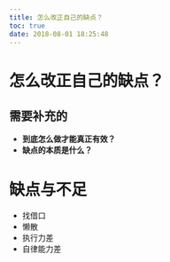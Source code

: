 ```yaml
---
title: 怎么改正自己的缺点？
toc: true
date: 2018-08-01 18:25:48
---
```

# 怎么改正自己的缺点？



## 需要补充的

* **到底怎么做才能真正有效？**
* **缺点的本质是什么？**

# 缺点与不足


* 找借口
* 懒散
* 执行力差
* 自律能力差
